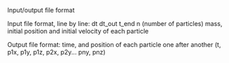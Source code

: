 Input/output file format

Input file format, line by line:
dt
dt_out
t_end
n (number of particles)
mass, initial position and initial velocity of each particle

Output file format:
time, and position of each particle one after another
(t, p1x, p1y, p1z, p2x, p2y... pny, pnz)

